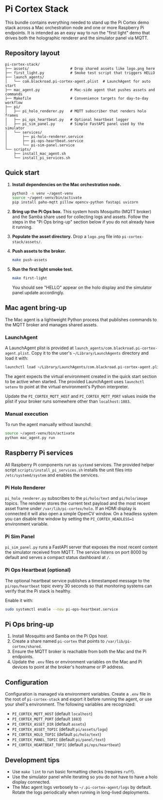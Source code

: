 # Pi Cortex Stack

This bundle contains everything needed to stand up the Pi Cortex demo stack
across a Mac orchestration node and one or more Raspberry Pi endpoints. It is
intended as an easy way to run the "first light" demo that drives both the
holographic renderer and the simulator panel via MQTT.

## Repository layout

```
pi-cortex-stack/
├── assets/                   # Drop shared assets like logo.png here
├── first_light.py            # Smoke test script that triggers HELLO
├── launch_agents/
│   └── com.blackroad.pi-cortex-agent.plist  # LaunchAgent for auto start
├── mac_agent.py              # Mac-side agent that pushes assets and commands
├── Makefile                  # Convenience targets for day-to-day workflow
├── pi/
│   ├── pi_holo_renderer.py   # MQTT subscriber that renders holo frames
│   ├── pi_ops_heartbeat.py   # Optional heartbeat logger
│   ├── pi_sim_panel.py       # Simple FastAPI panel used by the simulator
│   └── services/
│       ├── pi-holo-renderer.service
│       ├── pi-ops-heartbeat.service
│       └── pi-sim-panel.service
└── scripts/
    ├── install_mac_agent.sh
    └── install_pi_services.sh
```

## Quick start

1. **Install dependencies on the Mac orchestration node.**

   ```bash
   python3 -m venv ~/agent-venv
   source ~/agent-venv/bin/activate
   pip install paho-mqtt pillow opencv-python fastapi uvicorn
   ```

2. **Bring up the Pi Ops box.** This system hosts Mosquitto (MQTT broker) and
   the Samba share used for collecting logs and assets. Follow the steps in the
   "Pi Ops bring-up" section below if you do not already have it running.

3. **Populate the asset directory.** Drop a `logo.png` file into
   `pi-cortex-stack/assets/`.

4. **Push assets to the broker.**

   ```bash
   make push-assets
   ```

5. **Run the first light smoke test.**

   ```bash
   make first-light
   ```

   You should see "HELLO" appear on the holo display and the simulator panel
   update accordingly.

## Mac agent bring-up

The Mac agent is a lightweight Python process that publishes commands to the
MQTT broker and manages shared assets.

### LaunchAgent

A LaunchAgent plist is provided at
`launch_agents/com.blackroad.pi-cortex-agent.plist`. Copy it to the user's
`~/Library/LaunchAgents` directory and load it with:

```bash
launchctl load ~/Library/LaunchAgents/com.blackroad.pi-cortex-agent.plist
```

The agent expects the virtual environment created in the quick start section to
be active when started. The provided LaunchAgent uses `launchctl setenv` to
point at the virtual environment's Python interpreter.

Update the `PI_CORTEX_MQTT_HOST` and `PI_CORTEX_MQTT_PORT` values inside the
plist if your broker runs somewhere other than `localhost:1883`.

### Manual execution

To run the agent manually without launchd:

```bash
source ~/agent-venv/bin/activate
python mac_agent.py run
```

## Raspberry Pi services

All Raspberry Pi components run as `systemd` services. The provided helper
script `scripts/install_pi_services.sh` installs the unit files into
`/etc/systemd/system` and enables the services.

### Pi Holo Renderer

`pi_holo_renderer.py` subscribes to the `pi/holo/text` and `pi/holo/image`
topics. The renderer stores the current text payload and the most recent asset
frame under `/var/lib/pi-cortex/holo`. If an HDMI display is connected it will
also open a simple OpenCV window. On a headless system you can disable the
window by setting the `PI_CORTEX_HEADLESS=1` environment variable.

### Pi Sim Panel

`pi_sim_panel.py` runs a FastAPI server that exposes the most recent content the
simulator received from MQTT. The service listens on port 8000 by default and
serves a compact status dashboard at `/`.

### Pi Ops Heartbeat (optional)

The optional heartbeat service publishes a timestamped message to the
`pi/ops/heartbeat` topic every 30 seconds so that monitoring systems can verify
that the Pi stack is healthy.

Enable it with:

```bash
sudo systemctl enable --now pi-ops-heartbeat.service
```

## Pi Ops bring-up

1. Install Mosquitto and Samba on the Pi Ops host.
2. Create a share named `pi-cortex` that points to `/var/lib/pi-cortex/shared`.
3. Ensure the MQTT broker is reachable from both the Mac and the Pi endpoints.
4. Update the `.env` files or environment variables on the Mac and Pi devices to
   point at the broker's hostname or IP address.

## Configuration

Configuration is managed via environment variables. Create a `.env` file in the
root of `pi-cortex-stack` and export it before running the agent, or use your
shell's environment. The following variables are recognized:

- `PI_CORTEX_MQTT_HOST` (default `localhost`)
- `PI_CORTEX_MQTT_PORT` (default `1883`)
- `PI_CORTEX_ASSET_DIR` (default `assets`)
- `PI_CORTEX_ASSET_TOPIC` (default `pi/assets/logo`)
- `PI_CORTEX_HOLO_TOPIC` (default `pi/holo/text`)
- `PI_CORTEX_PANEL_TOPIC` (default `pi/panel/text`)
- `PI_CORTEX_HEARTBEAT_TOPIC` (default `pi/ops/heartbeat`)

## Development tips

- Use `make lint` to run basic formatting checks (requires `ruff`).
- Use the simulator panel while iterating so you do not have to have a holo
  display connected.
- The Mac agent logs verbosely to `~/.pi-cortex-agent/logs` by default. Rotate
  the logs periodically when running in long-lived deployments.

